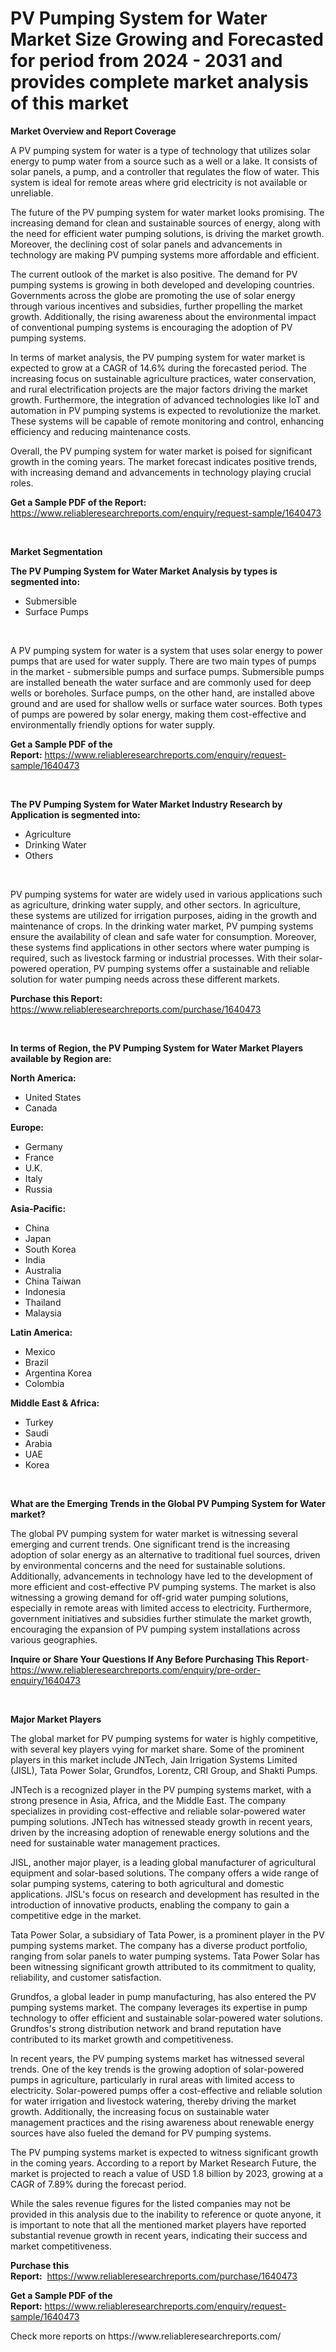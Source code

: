 <p><h1>PV Pumping System for Water Market Size Growing and Forecasted for period from 2024 - 2031 and provides complete market analysis of this market</h1></p><p><strong>Market Overview and Report Coverage</strong></p>
<p><p>A PV pumping system for water is a type of technology that utilizes solar energy to pump water from a source such as a well or a lake. It consists of solar panels, a pump, and a controller that regulates the flow of water. This system is ideal for remote areas where grid electricity is not available or unreliable.</p><p>The future of the PV pumping system for water market looks promising. The increasing demand for clean and sustainable sources of energy, along with the need for efficient water pumping solutions, is driving the market growth. Moreover, the declining cost of solar panels and advancements in technology are making PV pumping systems more affordable and efficient.</p><p>The current outlook of the market is also positive. The demand for PV pumping systems is growing in both developed and developing countries. Governments across the globe are promoting the use of solar energy through various incentives and subsidies, further propelling the market growth. Additionally, the rising awareness about the environmental impact of conventional pumping systems is encouraging the adoption of PV pumping systems.</p><p>In terms of market analysis, the PV pumping system for water market is expected to grow at a CAGR of 14.6% during the forecasted period. The increasing focus on sustainable agriculture practices, water conservation, and rural electrification projects are the major factors driving the market growth. Furthermore, the integration of advanced technologies like IoT and automation in PV pumping systems is expected to revolutionize the market. These systems will be capable of remote monitoring and control, enhancing efficiency and reducing maintenance costs.</p><p>Overall, the PV pumping system for water market is poised for significant growth in the coming years. The market forecast indicates positive trends, with increasing demand and advancements in technology playing crucial roles.</p></p>
<p><strong>Get a Sample PDF of the Report:</strong> <a href="https://www.reliableresearchreports.com/enquiry/request-sample/1640473">https://www.reliableresearchreports.com/enquiry/request-sample/1640473</a></p>
<p>&nbsp;</p>
<p><strong>Market Segmentation</strong></p>
<p><strong>The PV Pumping System for Water Market Analysis by types is segmented into:</strong></p>
<p><ul><li>Submersible</li><li>Surface Pumps</li></ul></p>
<p>&nbsp;</p>
<p><p>A PV pumping system for water is a system that uses solar energy to power pumps that are used for water supply. There are two main types of pumps in the market - submersible pumps and surface pumps. Submersible pumps are installed beneath the water surface and are commonly used for deep wells or boreholes. Surface pumps, on the other hand, are installed above ground and are used for shallow wells or surface water sources. Both types of pumps are powered by solar energy, making them cost-effective and environmentally friendly options for water supply.</p></p>
<p><strong>Get a Sample PDF of the Report:</strong>&nbsp;<a href="https://www.reliableresearchreports.com/enquiry/request-sample/1640473">https://www.reliableresearchreports.com/enquiry/request-sample/1640473</a></p>
<p>&nbsp;</p>
<p><strong>The PV Pumping System for Water Market Industry Research by Application is segmented into:</strong></p>
<p><ul><li>Agriculture</li><li>Drinking Water</li><li>Others</li></ul></p>
<p>&nbsp;</p>
<p><p>PV pumping systems for water are widely used in various applications such as agriculture, drinking water supply, and other sectors. In agriculture, these systems are utilized for irrigation purposes, aiding in the growth and maintenance of crops. In the drinking water market, PV pumping systems ensure the availability of clean and safe water for consumption. Moreover, these systems find applications in other sectors where water pumping is required, such as livestock farming or industrial processes. With their solar-powered operation, PV pumping systems offer a sustainable and reliable solution for water pumping needs across these different markets.</p></p>
<p><strong>Purchase this Report:</strong>&nbsp; <a href="https://www.reliableresearchreports.com/purchase/1640473">https://www.reliableresearchreports.com/purchase/1640473</a></p>
<p>&nbsp;</p>
<p><strong>In terms of Region, the PV Pumping System for Water Market Players available by Region are:</strong></p>
<p>
    <p> <strong> North America: </strong>
        <ul>
            <li>United States</li>
            <li>Canada</li>
        </ul>
        </p> 
    <p> <strong> Europe: </strong>
        <ul>
            <li>Germany</li>
            <li>France</li>
            <li>U.K.</li>
            <li>Italy</li>
            <li>Russia</li>
        </ul>
        </p> 
    <p> <strong> Asia-Pacific: </strong>
        <ul>
            <li>China</li>
            <li>Japan</li>
            <li>South Korea</li>
            <li>India</li>
            <li>Australia</li>
            <li>China Taiwan</li>
            <li>Indonesia</li>
            <li>Thailand</li>
            <li>Malaysia</li>
        </ul>
        </p> 
    <p> <strong> Latin America: </strong>
        <ul>
            <li>Mexico</li>
            <li>Brazil</li>
            <li>Argentina Korea</li>
            <li>Colombia</li>
        </ul>
        </p> 
    <p> <strong> Middle East & Africa: </strong>
        <ul>
            <li>Turkey</li>
            <li>Saudi</li>
            <li>Arabia</li>
            <li>UAE</li>
            <li>Korea</li>
        </ul>
    </p>
    </p>
<p>&nbsp;</p>
<p><strong>What are the Emerging Trends in the Global PV Pumping System for Water market?</strong></p>
<p><p>The global PV pumping system for water market is witnessing several emerging and current trends. One significant trend is the increasing adoption of solar energy as an alternative to traditional fuel sources, driven by environmental concerns and the need for sustainable solutions. Additionally, advancements in technology have led to the development of more efficient and cost-effective PV pumping systems. The market is also witnessing a growing demand for off-grid water pumping solutions, especially in remote areas with limited access to electricity. Furthermore, government initiatives and subsidies further stimulate the market growth, encouraging the expansion of PV pumping system installations across various geographies.</p></p>
<p><strong>Inquire or Share Your Questions If Any Before Purchasing This Report</strong>- <a href="https://www.reliableresearchreports.com/enquiry/pre-order-enquiry/1640473">https://www.reliableresearchreports.com/enquiry/pre-order-enquiry/1640473</a></p>
<p>&nbsp;</p>
<p><strong>Major Market Players</strong></p>
<p><p>The global market for PV pumping systems for water is highly competitive, with several key players vying for market share. Some of the prominent players in this market include JNTech, Jain Irrigation Systems Limited (JISL), Tata Power Solar, Grundfos, Lorentz, CRI Group, and Shakti Pumps.</p><p>JNTech is a recognized player in the PV pumping systems market, with a strong presence in Asia, Africa, and the Middle East. The company specializes in providing cost-effective and reliable solar-powered water pumping solutions. JNTech has witnessed steady growth in recent years, driven by the increasing adoption of renewable energy solutions and the need for sustainable water management practices.</p><p>JISL, another major player, is a leading global manufacturer of agricultural equipment and solar-based solutions. The company offers a wide range of solar pumping systems, catering to both agricultural and domestic applications. JISL's focus on research and development has resulted in the introduction of innovative products, enabling the company to gain a competitive edge in the market.</p><p>Tata Power Solar, a subsidiary of Tata Power, is a prominent player in the PV pumping systems market. The company has a diverse product portfolio, ranging from solar panels to water pumping systems. Tata Power Solar has been witnessing significant growth attributed to its commitment to quality, reliability, and customer satisfaction.</p><p>Grundfos, a global leader in pump manufacturing, has also entered the PV pumping systems market. The company leverages its expertise in pump technology to offer efficient and sustainable solar-powered water solutions. Grundfos's strong distribution network and brand reputation have contributed to its market growth and competitiveness.</p><p>In recent years, the PV pumping systems market has witnessed several trends. One of the key trends is the growing adoption of solar-powered pumps in agriculture, particularly in rural areas with limited access to electricity. Solar-powered pumps offer a cost-effective and reliable solution for water irrigation and livestock watering, thereby driving the market growth. Additionally, the increasing focus on sustainable water management practices and the rising awareness about renewable energy sources have also fueled the demand for PV pumping systems.</p><p>The PV pumping systems market is expected to witness significant growth in the coming years. According to a report by Market Research Future, the market is projected to reach a value of USD 1.8 billion by 2023, growing at a CAGR of 7.89% during the forecast period.</p><p>While the sales revenue figures for the listed companies may not be provided in this analysis due to the inability to reference or quote anyone, it is important to note that all the mentioned market players have reported substantial revenue growth in recent years, indicating their success and market competitiveness.</p></p>
<p><strong>Purchase this Report:</strong>&nbsp;&nbsp;<a href="https://www.reliableresearchreports.com/purchase/1640473">https://www.reliableresearchreports.com/purchase/1640473</a></p>
<p></p>
<p><strong>Get a Sample PDF of the Report:</strong>&nbsp;<a href="https://www.reliableresearchreports.com/enquiry/request-sample/1640473">https://www.reliableresearchreports.com/enquiry/request-sample/1640473</a></p>
<p>Check more reports on https://www.reliableresearchreports.com/</p>